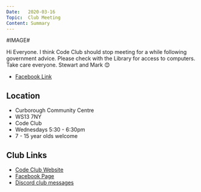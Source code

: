 ```yaml
---
Date:   2020-03-16
Topic:  Club Meeting
Content: Summary
---
```

#IMAGE#

Hi Everyone. I think Code Club should stop meeting for a while following government advice. Please check with the Library for access to computers. Take care everyone. Stewart and Mark 😊

* [Facebook Link](https://www.facebook.com/1481985248595237/posts/2630842913709459/)

## Location

* Curborough Community Centre
* WS13 7NY
* Code Club
* Wednesdays 5:30 - 6:30pm
* 7 - 15 year olds welcome

## Club Links

* [Code Club Website](https://lichfield-code-club.github.io/)
* [Facebook Page](https://www.facebook.com/LichfieldCoders)
* [Discord club messages](https://discord.gg/szz6xGK)
